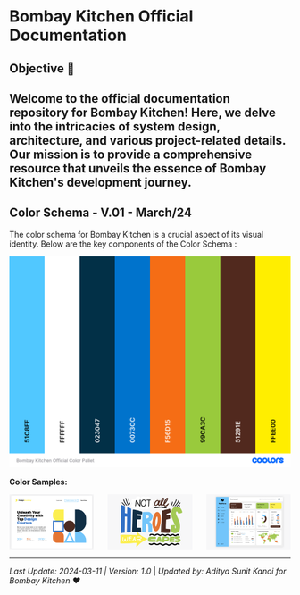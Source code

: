 # Bombay Kitchen Official Documentation
## Objective 🚀 
Welcome to the official documentation repository for Bombay Kitchen! Here, we delve into the intricacies of system design, architecture, and various project-related details. Our mission is to provide a comprehensive resource that unveils the essence of Bombay Kitchen's development journey.
---
## Color Schema - V.01 - March/24
The color schema for Bombay Kitchen is a crucial aspect of its visual identity. Below are the key components of the Color Schema :

![Bombay Kitchen Official Color Palette](https://github.com/Bombay-Kitchen/Documentation/blob/0447664de9adce4076c09fde57bd86f4caafd3c7/Bombay%20Kitchen%20Color%20Schema/Bombay%20Kitchen%20Official%20Color%20Pallet%20.png)

**Color Samples:**

<div style="display: flex; justify-content: space-between;">
    <img src="Bombay%20Kitchen%20Color%20Schema/Color%20Sample%20-%201.png" alt="Color Sample 1" width="30%">
    <img src="Bombay%20Kitchen%20Color%20Schema/Color%20Sample%20-%202.png" alt="Color Sample 2" width="30%">
    <img src="Bombay%20Kitchen%20Color%20Schema/Color%20Sample%20-%203.png" alt="Color Sample 3" width="30%">
</div>

---

*Last Update: 2024-03-11 | Version: 1.0* |  *Updated by: Aditya Sunit Kanoi for Bombay Kitchen ❤️*
